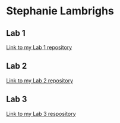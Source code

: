 # Stephanie Lambrighs

## Lab 1 
[Link to my Lab 1 repository](https://github.com/stephanielambrighs/2imd-webtechadvanced-portfolio/tree/main/lab1-git)

## Lab 2
[Link to my Lab 2 repository](https://github.com/stephanielambrighs/2imd-webtechadvanced-portfolio/tree/main/lab2)

## Lab 3
[Link to my Lab 3 respository](https://github.com/stephanielambrighs/2imd-webtechadvanced-portfolio/tree/main/lab3)
